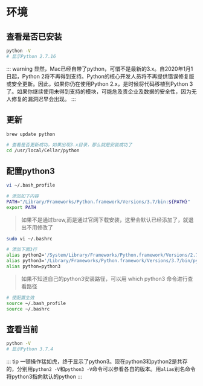 # 环境

## 查看是否已安装
```sh
python -V
# 显示Python 2.7.16
```
::: warning
显然，Mac已经自带了python，可惜不是最新的3.x。自2020年1月1日起，Python 2将不再得到支持。Python的核心开发人员将不再提供错误修复版或安全更新。因此，如果你仍在使用Python 2.x，是时候将代码移植到Python 3了。如果你继续使用未得到支持的模块，可能危及贵企业及数据的安全性，因为无人修复的漏洞迟早会出现。
:::

## 更新
```sh
brew update python

# 查看是否更新成功，如果出现3.x目录，那么就是安装成功了
cd /usr/local/Cellar/python
```

## 配置python3
```sh
vi ~/.bash_profile

# 添加如下内容
PATH="/Library/Frameworks/Python.framework/Versions/3.7/bin:${PATH}"
export PATH
```
> 如果不是通过brew,而是通过官网下载安装，这里会默认已经添加了，就退出不用修改了
```sh
sudo vi ~/.bashrc

# 添加下面3行
alias python2='/System/Library/Frameworks/Python.framework/Versions/2.7/bin/python2.7'
alias python3='/Library/Frameworks/Python.framework/Versions/3.7/bin/python3.7'
alias python=python3
```
> 如果不知道自己的python3安装路径，可以用 which python3 命令进行查看路径
```sh
# 使配置生效
source ~/.bash_profile
source ~/.bashrc
```

## 查看当前
```sh
python -V
# 显示Python 3.7.4
```
::: tip
一顿操作猛如虎，终于显示了python3。现在python3和python2是共存的，分别用`python2 -V`和`python3 -V`命令可以参看各自的版本。用`alias`别名命令将python3指向默认的python
:::



 